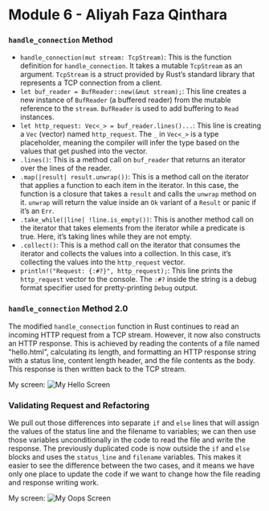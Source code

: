 # Module 6 - Aliyah Faza Qinthara

### `handle_connection` Method
- `handle_connection(mut stream: TcpStream)`: This is the function definition for `handle_connection`. It takes a mutable `TcpStream` as an argument. `TcpStream` is a struct provided by Rust’s standard library that represents a TCP connection from a client.
- `let buf_reader = BufReader::new(&mut stream);`: This line creates a new instance of `BufReader` (a buffered reader) from the mutable reference to the `stream`. `BufReader` is used to add buffering to `Read` instances.
- `let http_request: Vec<_> = buf_reader.lines()...`: This line is creating a `Vec` (vector) named `http_request`. The `_` in `Vec<_>` is a type placeholder, meaning the compiler will infer the type based on the values that get pushed into the vector.
- `.lines()`: This is a method call on `buf_reader` that returns an iterator over the lines of the reader.
- `.map(|result| result.unwrap())`: This is a method call on the iterator that applies a function to each item in the iterator. In this case, the function is a closure that takes a `result` and calls the `unwrap` method on it. `unwrap` will return the value inside an `Ok` variant of a `Result` or panic if it’s an `Err`.
- `.take_while(|line| !line.is_empty())`: This is another method call on the iterator that takes elements from the iterator while a predicate is true. Here, it’s taking lines while they are not empty.
- `.collect()`: This is a method call on the iterator that consumes the iterator and collects the values into a collection. In this case, it’s collecting the values into the `http_request` vector.
- `println!("Request: {:#?}", http_request);`: This line prints the `http_request` vector to the console. The `:#?` inside the string is a debug format specifier used for pretty-printing `Debug` output.

### `handle_connection` Method 2.0
The modified `handle_connection` function in Rust continues to read an incoming HTTP request from a TCP stream. However, it now also constructs an HTTP response. This is achieved by reading the contents of a file named "hello.html", calculating its length, and formatting an HTTP response string with a status line, content length header, and the file contents as the body. This response is then written back to the TCP stream.

My screen:
![My Hello Screen](https://cdn.discordapp.com/attachments/1030834426126544907/1221050530848313354/Screenshot_2024-03-23_171351.png?ex=66112aec&is=65feb5ec&hm=b213888916de2aebadf64516cc752ccbd56ff54a96012e83ca2d8e66b18bbd60&)

### Validating Request and Refactoring
We pull out those differences into separate `if` and `else` lines that will assign the values of the status line and the filename to variables; we can then use those variables unconditionally in the code to read the file and write the response. The previously duplicated code is now outside the `if` and `else` blocks and uses the `status_line` and `filename` variables. This makes it easier to see the difference between the two cases, and it means we have only one place to update the code if we want to change how the file reading and response writing work.

My screen:
![My Oops Screen](https://cdn.discordapp.com/attachments/1030834426126544907/1221050506026156154/Screenshot_2024-03-23_174808.png?ex=66112ae6&is=65feb5e6&hm=c85071f13a93e692e0da3bb991126569d31eeb88cbbe26586ea6e189be317908&https://cdn.discordapp.com/attachments/1030834426126544907/1221050506026156154/Screenshot_2024-03-23_174808.png?ex=66112ae6&is=65feb5e6&hm=c85071f13a93e692e0da3bb991126569d31eeb88cbbe26586ea6e189be317908&)
